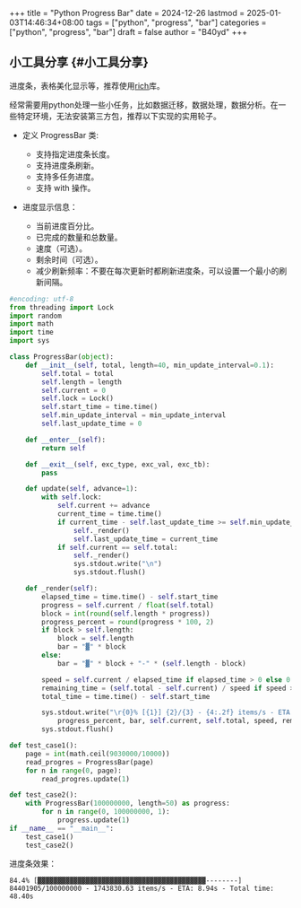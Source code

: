 +++
title = "Python Progress Bar"
date = 2024-12-26
lastmod = 2025-01-03T14:46:34+08:00
tags = ["python", "progress", "bar"]
categories = ["python", "progress", "bar"]
draft = false
author = "B40yd"
+++

## 小工具分享 {#小工具分享}

进度条，表格美化显示等，推荐使用[rich](https://github.com/Textualize/rich)库。

经常需要用python处理一些小任务，比如数据迁移，数据处理，数据分析。在一些特定环境，无法安装第三方包，推荐以下实现的实用轮子。

-   定义 ProgressBar 类:
    -   支持指定进度条长度。
    -   支持进度条刷新。
    -   支持多任务进度。
    -   支持 with 操作。

-   进度显示信息：
    -   当前进度百分比。
    -   已完成的数量和总数量。
    -   速度（可选）。
    -   剩余时间（可选）。
    -   减少刷新频率：不要在每次更新时都刷新进度条，可以设置一个最小的刷新间隔。

<!--listend-->

```python
#encoding: utf-8
from threading import Lock
import random
import math
import time
import sys

class ProgressBar(object):
    def __init__(self, total, length=40, min_update_interval=0.1):
        self.total = total
        self.length = length
        self.current = 0
        self.lock = Lock()
        self.start_time = time.time()
        self.min_update_interval = min_update_interval
        self.last_update_time = 0

    def __enter__(self):
        return self

    def __exit__(self, exc_type, exc_val, exc_tb):
        pass

    def update(self, advance=1):
        with self.lock:
            self.current += advance
            current_time = time.time()
            if current_time - self.last_update_time >= self.min_update_interval:
                self._render()
                self.last_update_time = current_time
            if self.current == self.total:
                self._render()
                sys.stdout.write("\n")
                sys.stdout.flush()

    def _render(self):
        elapsed_time = time.time() - self.start_time
        progress = self.current / float(self.total)
        block = int(round(self.length * progress))
        progress_percent = round(progress * 100, 2)
        if block > self.length:
            block = self.length
            bar = "▓" * block
        else:
            bar = "▓" * block + "-" * (self.length - block)

        speed = self.current / elapsed_time if elapsed_time > 0 else 0
        remaining_time = (self.total - self.current) / speed if speed > 0 else 0
        total_time = time.time() - self.start_time

        sys.stdout.write("\r{0}% [{1}] {2}/{3} - {4:.2f} items/s - ETA: {5:.2f}s - Total time: {6:.2f}s".format(
            progress_percent, bar, self.current, self.total, speed, remaining_time, total_time))
        sys.stdout.flush()

def test_case1():
    page = int(math.ceil(9030000/10000))
    read_progres = ProgressBar(page)
    for n in range(0, page):
        read_progres.update(1)

def test_case2():
    with ProgressBar(100000000, length=50) as progress:
        for n in range(0, 100000000, 1):
            progress.update(1)
if __name__ == "__main__":
    test_case1()
    test_case2()
```

进度条效果：

```nil
84.4% [▓▓▓▓▓▓▓▓▓▓▓▓▓▓▓▓▓▓▓▓▓▓▓▓▓▓▓▓▓▓▓▓▓▓▓▓▓▓▓▓▓▓--------] 84401905/100000000 - 1743830.63 items/s - ETA: 8.94s - Total time: 48.40s
```
